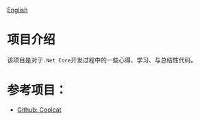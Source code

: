 [English](README-en.md)

# 项目介绍

该项目是对于`.Net Core`开发过程中的一些心得、学习、与总结性代码。


# 参考项目：

- [Github: Coolcat](https://github.com/lamondlu/CoolCat)